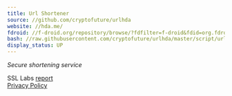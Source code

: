 ```yaml
---
title: Url Shortener
source: //github.com/cryptofuture/urlhda
website: //hda.me/
fdroid: //f-droid.org/repository/browse/?fdfilter=f-droid&fdid=org.fdroid.fdroid
bash: //raw.githubusercontent.com/cryptofuture/urlhda/master/script/urlhda
display_status: UP
---
```


*Secure shortening service*  

SSL Labs [report](https://www.ssllabs.com/ssltest/analyze.html?d=hda.me&latest)   
[Privacy Policy](https://hda.me/privacy_policy.txt)

